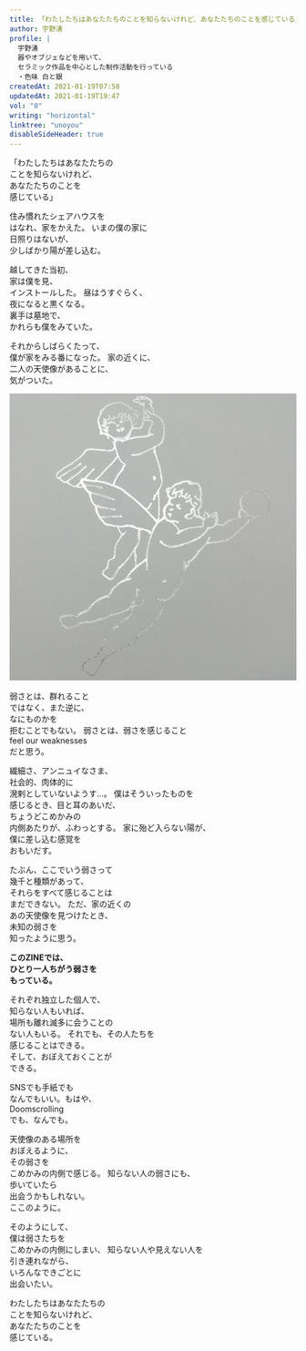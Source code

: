 ```yaml
---
title: 「わたしたちはあなたたちのことを知らないけれど、あなたたちのことを感じている」
author: 宇野湧
profile: |
  宇野湧
  器やオブジェなどを用いて、
  セラミック作品を中心とした制作活動を行っている
  ・色味 白と銀
createdAt: 2021-01-19T07:58
updatedAt: 2021-01-19T19:47
vol: "0"
writing: "horizontal"
linktree: "unoyou"
disableSideHeader: true
---
```


「わたしたちはあなたたちの<br class="md:hidden"/>ことを知らないけれど、<br class="xl:hidden"/>あなたたちのことを<br class="sm:hidden"/>感じている」

住み慣れたシェアハウスを<br class="md:hidden"/>はなれ、家をかえた。
いまの僕の家に<br class="sm:hidden"/>日照りはないが、<br class="lg:hidden"/>少しばかり陽が差し込む。

越してきた当初、<br class="sm:hidden"/>家は僕を見、<br class="md:hidden"/>インストールした。
昼はうすぐらく、<br class="sm:hidden"/>夜になると黒くなる。<br class="xl:hidden"/>裏手は墓地で、<br class="sm:hidden"/>かれらも僕をみていた。

それからしばらくたって、<br class="md:hidden"/>僕が家をみる番になった。
家の近くに、<br class="md:hidden"/>二人の天使像があることに、<br class="lg:hidden"/>気がついた。

![二人の天使像](uno-01.JPG)

弱さとは、群れること<br class="lg:hidden"/>ではなく、また逆に、<br class="sm:hidden"/>なにものかを<br class="xl:hidden"/>拒むことでもない。
弱さとは、弱さを感じること<br/>feel our weaknesses<br/>だと思う。

繊細さ、アンニュイなさま、<br class="md:hidden"/>社会的、肉体的に<br class="lg:hidden"/>溌剌としていないようす…。
僕はそういったものを<br class="md:hidden"/>感じるとき、目と耳のあいだ、<br class="xl:hidden"/>ちょうどこめかみの<br class="md:hidden"/>内側あたりが、ふわっとする。
家に殆ど入らない陽が、<br class="lg:hidden"/>僕に差し込む感覚を<br class="sm:hidden"/>おもいだす。

たぶん、ここでいう弱さって<br class="md:hidden"/>幾千と種類があって、<br class="xl:hidden"/>それらをすべて感じることは<br class="md:hidden"/>まだできない。
ただ、家の近くの<br class="md:hidden"/>あの天使像を見つけたとき、<br class="xl:hidden"/>未知の弱さを<br class="sm:hidden"/>知ったように思う。

**このZINEでは、<br class="lg:hidden"/>ひとり一人ちがう弱さを<br class="sm:hidden"/>もっている。**

それぞれ独立した個人で、<br class="md:hidden"/>知らない人もいれば、<br class="xl:hidden"/>場所も離れ滅多に会うことの<br class="md:hidden"/>ない人もいる。
それでも、その人たちを<br class="md:hidden"/>感じることはできる。<br class="xl:hidden"/>そして、おぼえておくことが<br class="sm:hidden"/>できる。

SNSでも手紙でも<br class="md:hidden"/>なんでもいい。もはや、<br class="md:hidden"/>Doomscrolling<br class="lg:hidden"/>でも、なんでも。

天使像のある場所を<br class="md:hidden"/>おぼえるように、<br class="lg:hidden"/>その弱さを<br class="sm:hidden"/>こめかみの内側で感じる。
知らない人の弱さにも、<br class="sm:hidden"/>歩いていたら<br class="lg:hidden"/>出会うかもしれない。<br class="lg:hidden"/>ここのように。

そのようにして、<br class="sm:hidden"/>僕は弱さたちを<br class="lg:hidden"/>こめかみの内側にしまい、
知らない人や見えない人を<br class="md:hidden"/>引き連れながら、<br class="xl:hidden"/>いろんなできごとに<br class="sm:hidden"/>出会いたい。

わたしたちはあなたたちの<br class="md:hidden"/>ことを知らないけれど、<br class="xl:hidden"/>あなたたちのことを<br class="sm:hidden"/>感じている。
